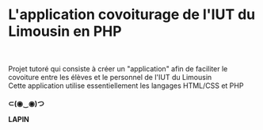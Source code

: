 <h1> L'application covoiturage de l'IUT du Limousin en PHP </h1>
<br />

Projet tutoré qui consiste à créer un "application" afin de faciliter le covoiture entre les élèves et le personnel de l'IUT du Limousin <br />
Cette application utilise essentiellement les langages HTML/CSS et PHP <br />
 <br />
<b> ⊂(◉‿◉)つ <b> <br />

LAPIN

